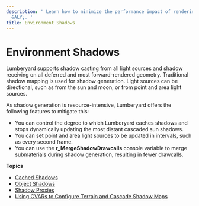 ```yaml
---
description: ' Learn how to minimize the performance impact of rendering shadows in
  &ALY;. '
title: Environment Shadows
---
```

# Environment Shadows<a name="rendering-graphics-shadows-intro"></a>

Lumberyard supports shadow casting from all light sources and shadow receiving on all deferred and most forward\-rendered geometry\. Traditional shadow mapping is used for shadow generation\. Light sources can be directional, such as from the sun and moon, or from point and area light sources\.

As shadow generation is resource\-intensive, Lumberyard offers the following features to mitigate this:
+ You can control the degree to which Lumberyard caches shadows and stops dynamically updating the most distant cascaded sun shadows\.
+ You can set point and area light sources to be updated in intervals, such as every second frame\.
+ You can use the **r\_MergeShadowDrawcalls** console variable to merge submaterials during shadow generation, resulting in fewer drawcalls\.

**Topics**
+ [Cached Shadows](/docs/userguide/rendering/shadows-cached.md)
+ [Object Shadows](/docs/userguide/rendering/shadows-object.md)
+ [Shadow Proxies](/docs/userguide/rendering_graphics_shadows_proxies.md)
+ [Using CVARs to Configure Terrain and Cascade Shadow Maps](/docs/userguide/rendering/shadows-cvars.md)